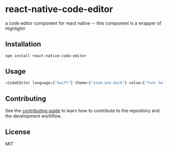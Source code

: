 # react-native-code-editor

a code editor component for react native -- this component is a wrapper of Highlightr

## Installation

```sh
npm install react-native-code-editor
```

## Usage

```js
<CodeEditor language={"Swift"} theme={"atom-one-dark"} value={"func helloWorld(){}"} onChangeText={someFunc}/>
```

## Contributing

See the [contributing guide](CONTRIBUTING.md) to learn how to contribute to the repository and the development workflow.

## License

MIT
